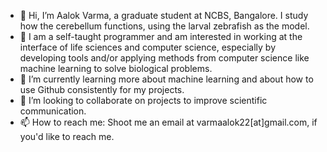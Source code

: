 - 👋 Hi, I’m Aalok Varma, a graduate student at NCBS, Bangalore. I study how the cerebellum functions, using the larval zebrafish as the model.
- 👀 I am a self-taught programmer and am interested in working at the interface of life sciences and computer science, especially by developing tools and/or applying methods from computer science like machine learning to solve biological problems.
- 🌱 I’m currently learning more about machine learning and about how to use Github consistently for my projects.
- 💞️ I’m looking to collaborate on projects to improve scientific communication.
- 📫 How to reach me: Shoot me an email at varmaalok22[at]gmail.com, if you'd like to reach me.

<!---
varmaalok22/varmaalok22 is a ✨ special ✨ repository because its `README.md` (this file) appears on your GitHub profile.
You can click the Preview link to take a look at your changes.
--->
